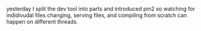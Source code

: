 yesterday I split the dev tool into parts and introduced pm2 so watching for indidivudal files changing, serving files, and compiling from scratch can happen on different threads.